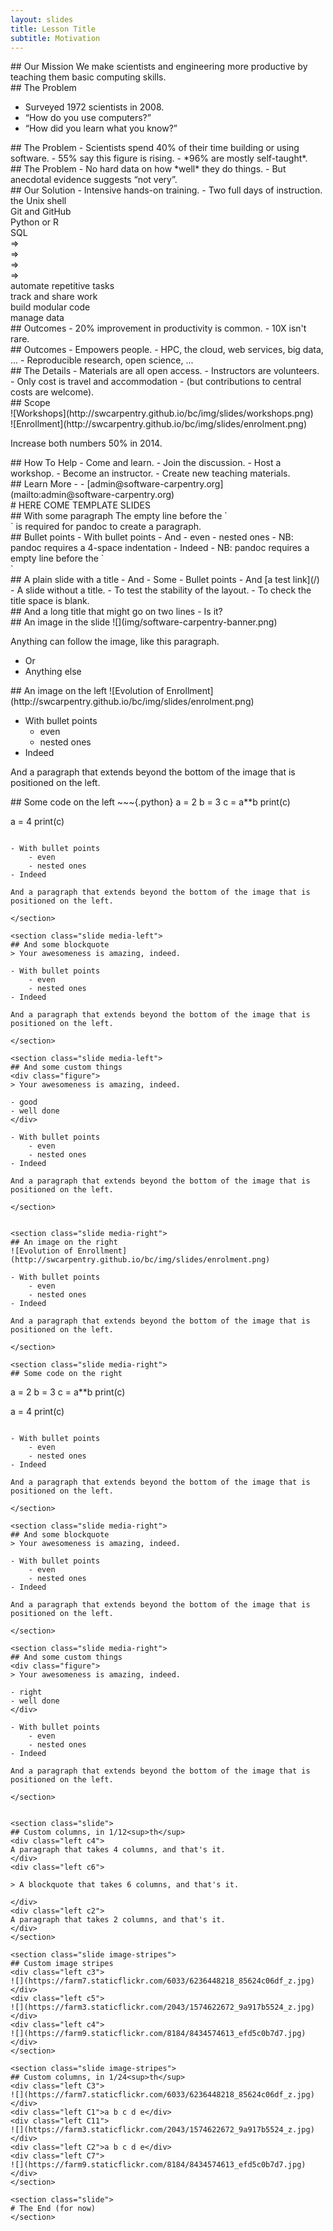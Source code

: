 ```yaml
---
layout: slides
title: Lesson Title
subtitle: Motivation
---
```


<section class="slide">
## Our Mission
We make scientists and engineering more productive by teaching them basic computing skills.

</section> <!-- TODO: document that the empty line is needed to have a paragraph -->

<section class="slide">
## The Problem

- Surveyed 1972 scientists in 2008.
- “How do you use computers?”
- “How did you learn what you know?”

</section>

<section class="slide">
## The Problem
- Scientists spend 40% of their time building or using software.
- 55% say this figure is rising.
- *96% are mostly self-taught*.

</section>

<section class="slide">
## The Problem
- No hard data on how *well* they do things.
- But anecdotal evidence suggests “not very”.

</section>

<section class="slide">
## Our Solution
- Intensive hands-on training.
- Two full days of instruction.

<div class="left center darker c5 slide">
 the Unix shell<br/>
 Git and GitHub<br/>
 Python or R<br/>
 SQL
</div>
<div class="left center c1 slide anim-continue">
⇒<br/>⇒<br/>⇒<br/>⇒
</div>
<div class="left center darker c6 slide">
 automate repetitive tasks<br/>
 track and share work<br/>
 build modular code<br/>
 manage data
</div>
</section>

<section class="slide">
## Outcomes
- 20% improvement in productivity is common.
- 10X isn't rare.

</section>

<section class="slide">
## Outcomes
- Empowers people.
- HPC, the cloud, web services, big data, ...
- Reproducible research, open science, ...

</section>

<section class="slide">
## The Details
- Materials are all open access.
- Instructors are volunteers.
- Only cost is travel and accommodation
- (but contributions to central costs are welcome).

</section>

<section class="slide">
## Scope
<div class="left C11">
![Workshops](http://swcarpentry.github.io/bc/img/slides/workshops.png)

</div>
<div class="right C11">
![Enrollment](http://swcarpentry.github.io/bc/img/slides/enrolment.png)

</div>
<p class="clearboth center slide" >
 Increase both numbers 50% in 2014.
</p>
</section>

<section class="slide auto">
## How To Help
- Come and learn.
- Join the discussion.
- Host a workshop.
- Become an instructor.
- Create new teaching materials.

</section>

<section class="slide no-bullets">
## Learn More
- <http://software-carpentry.org>
- [admin@software-carpentry.org](mailto:admin@software-carpentry.org)

</section>

<section class="slide">
# HERE COME TEMPLATE SLIDES
</section>

<section class="slide">
## With some paragraph
The empty line before the `</section>` is required for pandoc to create a paragraph.

</section>


<section class="slide">
## Bullet points
- With bullet points
- And
    - even
    - nested ones
    - NB: pandoc requires a 4-space indentation
- Indeed
- NB: pandoc requires a empty line before the `</section>`

</section>

<section class="slide">
## A plain slide with a title
- And
- Some
- Bullet points
- And [a test link](/)

</section>

<section class="slide">
- A slide without a title.
- To test the stability of the layout.
- To check the title space is blank.

</section>

<section class="slide">
## And a long title that might go on two lines
- Is it?

</section>

<section class="slide">
## An image in the slide
![](img/software-carpentry-banner.png)

Anything can follow the image, like this paragraph.

- Or
- Anything else

</section>

<section class="slide media-left">
## An image on the left
![Evolution of Enrollment](http://swcarpentry.github.io/bc/img/slides/enrolment.png)

- With bullet points
    - even
    - nested ones
- Indeed

And a paragraph that extends beyond the bottom of the image that is positioned on the left.

</section>

<section class="slide media-left">
## Some code on the left
~~~{.python}
a = 2
b = 3
c = a**b
print(c)

a = 4
print(c)
~~~

- With bullet points
    - even
    - nested ones
- Indeed

And a paragraph that extends beyond the bottom of the image that is positioned on the left.

</section>

<section class="slide media-left">
## And some blockquote
> Your awesomeness is amazing, indeed.

- With bullet points
    - even
    - nested ones
- Indeed

And a paragraph that extends beyond the bottom of the image that is positioned on the left.

</section>

<section class="slide media-left">
## And some custom things
<div class="figure">
> Your awesomeness is amazing, indeed.

- good
- well done
</div>

- With bullet points
    - even
    - nested ones
- Indeed

And a paragraph that extends beyond the bottom of the image that is positioned on the left.

</section>


<section class="slide media-right">
## An image on the right
![Evolution of Enrollment](http://swcarpentry.github.io/bc/img/slides/enrolment.png)

- With bullet points
    - even
    - nested ones
- Indeed

And a paragraph that extends beyond the bottom of the image that is positioned on the left.

</section>

<section class="slide media-right">
## Some code on the right
~~~
a = 2
b = 3
c = a**b
print(c)

a = 4
print(c)
~~~

- With bullet points
    - even
    - nested ones
- Indeed

And a paragraph that extends beyond the bottom of the image that is positioned on the left.

</section>

<section class="slide media-right">
## And some blockquote
> Your awesomeness is amazing, indeed.

- With bullet points
    - even
    - nested ones
- Indeed

And a paragraph that extends beyond the bottom of the image that is positioned on the left.

</section>

<section class="slide media-right">
## And some custom things
<div class="figure">
> Your awesomeness is amazing, indeed.

- right
- well done
</div>

- With bullet points
    - even
    - nested ones
- Indeed

And a paragraph that extends beyond the bottom of the image that is positioned on the left.

</section>


<section class="slide">
## Custom columns, in 1/12<sup>th</sup>
<div class="left c4">
A paragraph that takes 4 columns, and that's it.
</div>
<div class="left c6">

> A blockquote that takes 6 columns, and that's it.

</div>
<div class="left c2">
A paragraph that takes 2 columns, and that's it.
</div>
</section>

<section class="slide image-stripes">
## Custom image stripes
<div class="left c3">
![](https://farm7.staticflickr.com/6033/6236448218_85624c06df_z.jpg)
</div>
<div class="left c5">
![](https://farm3.staticflickr.com/2043/1574622672_9a917b5524_z.jpg)
</div>
<div class="left c4">
![](https://farm9.staticflickr.com/8184/8434574613_efd5c0b7d7.jpg)
</div>
</section>

<section class="slide image-stripes">
## Custom columns, in 1/24<sup>th</sup>
<div class="left C3">
![](https://farm7.staticflickr.com/6033/6236448218_85624c06df_z.jpg)
</div>
<div class="left C1">a b c d e</div>
<div class="left C11">
![](https://farm3.staticflickr.com/2043/1574622672_9a917b5524_z.jpg)
</div>
<div class="left C2">a b c d e</div>
<div class="left C7">
![](https://farm9.staticflickr.com/8184/8434574613_efd5c0b7d7.jpg)
</div>
</section>

<section class="slide">
# The End (for now)
</section>
